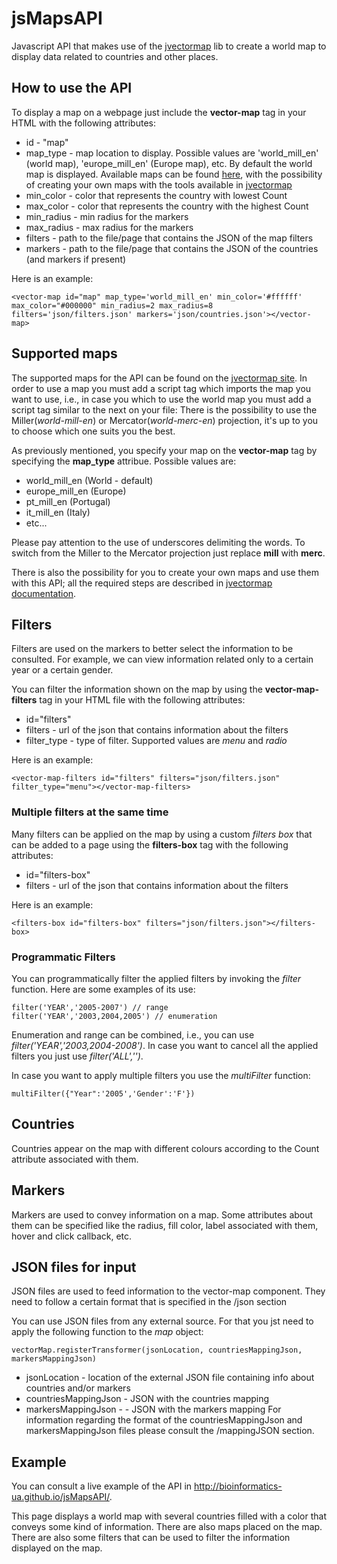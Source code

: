 # jsMapsAPI

Javascript API that makes use of the [jvectormap](http://jvectormap.com/) lib to create a world map to display data related to countries and other places.

## How to use the API

To display a map on a webpage just include the **vector-map** tag in your HTML with the following attributes:

- id - "map"
- map_type - map location to display. Possible values are 'world_mill_en' (world map), 'europe_mill_en' (Europe map), etc. By default the world map is displayed. Available maps can be found [here](http://jvectormap.com/maps/), with the possibility of creating your own maps with the tools available in [jvectormap](http://jvectormap.com/documentation/gis-converter/)
- min_color - color that represents the country with lowest Count
- max_color - color that represents the country with the highest Count
- min_radius - min radius for the markers
- max_radius - max radius for the markers
- filters - path to the file/page that contains the JSON of the map filters
- markers - path to the file/page that contains the JSON of the countries (and markers if present)

Here is an example:

    <vector-map id="map" map_type='world_mill_en' min_color='#ffffff' max_color="#000000" min_radius=2 max_radius=8 filters='json/filters.json' markers='json/countries.json'></vector-map>

## Supported maps

The supported maps for the API can be found on the [jvectormap site](http://jvectormap.com/maps/). In order to use a map you must add a script tag which imports the map you want to use, i.e., in case you which to use the world map you must add a script tag similar to the next on your file:
    <script src="path/to/maps/folder/world-mill-en.js"></script>
There is the possibility to use the Miller(_world-mill-en_) or Mercator(_world-merc-en_) projection, it's up to you to choose which one suits you the best.

As previously mentioned, you specify your map on the __vector-map__ tag by specifying the __map_type__ attribue. Possible values are:
- world_mill_en (World - default)
- europe_mill_en (Europe)
- pt_mill_en (Portugal)
- it_mill_en (Italy)
- etc...

Please pay attention to the use of underscores delimiting the words. To switch from the Miller to the Mercator projection just replace __mill__ with __merc__.

There is also the possibility for you to create your own maps and use them with this API; all the required steps are described in [jvectormap documentation](http://jvectormap.com/documentation/gis-converter/).


## Filters

Filters are used on the markers to better select the information to be consulted. For example, we can view information related only to a certain year or a certain gender.

You can filter the information shown on the map by using the **vector-map-filters** tag in your HTML file with the following attributes:

- id="filters"
- filters - url of the json that contains information about the filters
- filter_type - type of filter. Supported values are _menu_ and _radio_

Here is an example:

    <vector-map-filters id="filters" filters="json/filters.json" filter_type="menu"></vector-map-filters>

### Multiple filters at the same time

Many filters can be applied on the map by using a custom _filters box_ that can be added to a page using the **filters-box** tag with the following attributes:

- id="filters-box"
- filters - url of the json that contains information about the filters

Here is an example:

    <filters-box id="filters-box" filters="json/filters.json"></filters-box>


### Programmatic Filters

You can programmatically filter the applied filters by invoking the _filter_ function. Here are some examples of its use:

    filter('YEAR','2005-2007') // range
    filter('YEAR','2003,2004,2005') // enumeration

Enumeration and range can be combined, i.e., you can use _filter('YEAR','2003,2004-2008')_. In case you want to cancel all the applied filters you just use _filter('ALL','')_.

In case you want to apply multiple filters you use the _multiFilter_ function:

    multiFilter({"Year":'2005','Gender':'F'})


## Countries

Countries appear on the map with different colours according to the Count attribute associated with them.


## Markers

Markers are used to convey information on a map. Some attributes about them can be specified like the radius, fill color, label associated with them, hover and click callback, etc.


## JSON files for input

JSON files are used to feed information to the vector-map component. They need to follow a certain format that is specified in the /json section

You can use JSON files from any external source. For that you jst need to apply the following function to the _map_ object:

    vectorMap.registerTransformer(jsonLocation, countriesMappingJson, markersMappingJson)

- jsonLocation - location of the external JSON file containing info about countries and/or markers
- countriesMappingJson - JSON with the countries mapping
- markersMappingJson - - JSON with the markers mapping
For information regarding the format of the countriesMappingJson and markersMappingJson files please consult the /mappingJSON section.


## Example

You can consult a live example of the API in http://bioinformatics-ua.github.io/jsMapsAPI/.

This page displays a world map with several countries filled with a color that conveys some kind of information. There are also maps placed on the map.
There are also some filters that can be used to filter the information displayed on the map.
